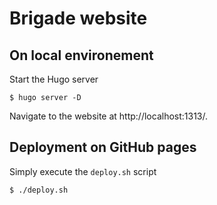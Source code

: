 # Brigade website

## On local environement

Start the Hugo server

```
$ hugo server -D
```

Navigate to the website at http://localhost:1313/.

## Deployment on GitHub pages

Simply execute the `deploy.sh` script

```
$ ./deploy.sh
```
